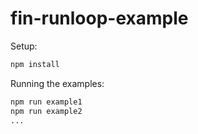 # fin-runloop-example

Setup:

```bash
npm install
```

Running the examples:

```bash
npm run example1
npm run example2
...
```
